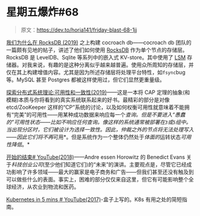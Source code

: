 # 星期五爆炸#68

> 原文：<https://dev.to/horia141/friday-blast-68-1jj>

[我们为什么在 RocksDB (2019)](https://www.cockroachlabs.com/blog/cockroachdb-on-rocksd/) 之上构建 cocroach db——cocroach db 团队的一篇颇有见地的帖子，讲述了他们如何使用 [RocksDB](https://rocksdb.org/) 作为单个节点的存储层。RocksDB 是 LevelDB、Sqlite 等系列中的嵌入式 KV-store。其中使用了 [LSM](https://en.wikipedia.org/wiki/Log-structured_merge-tree) 存储器。对我来说，有趣的是这种分离似乎越来越普遍。使用众所周知的存储层，并仅在其上构建增值内容。尤其是因为所述存储层将处理平台特性，如`fsync`bug 等。MySQL 甚至 Postgres 都被这样使用过，但它们显然更重量级。

[探索分布式系统理论:可用性和一致性(2019)](https://hackernoon.com/exploring-distributed-system-theory-availability-and-consistency-e8c59e0875cd)——这是一本将 CAP 定理的抽象(和模糊)本质与你将看到的真实系统联系起来的好书。最精彩的部分是对像 etcd/ZooKeeper 这样的“CP”系统的讨论，以及如何权衡可用性就意味着不能拥有“完美”的可用性——用某种成功数据来响应每一个*查询。但是不要进入“愚蠢的”可用性状态——比如不响应任何查询。像这样的系统通常被部署在`3`或`5`组中。当出现分区时，它们被设计为选择一致性。因此，仲裁之外的节点将无法处理写入——因此它们将不再*可用*。但是系统作为一个整体仍然处于*体面的*运转状态*可用性降低*。*

[开始的结束# YouTube(2018)](https://www.youtube.com/watch?time_continue=7&v=RF5VIwDYIJk)——Andre essen Horowitz 的 Benedict Evans 关于*科技创业公司*(至少他们知道它们)的“未来”的演讲。主要观点是，尽管它已经成功影响了许多领域——最大的赢家是电子商务和广告——但我们甚至还没有触及到可以做些什么的表面。事实上，困难的部分仅仅来自这里，但它有可能影响整个全球经济，从农业到物流和医药。

[Kubernetes in 5 mins # YouTube(2017)](https://www.youtube.com/watch?v=PH-2FfFD2PU)-盒子上写的。K8s 有用之处的简短指南。
